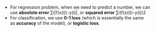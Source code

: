 - For regression problem, when we need to predict a number, we can use **absolute error** ∑i|f(x(i))-y(i)|, or **squared error** ∑i(f(x(i))-y(i))2
- For classification, we use **0-1 loss** (which is essentially the same as **accuracy** of the model), or **logistic loss**.

